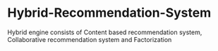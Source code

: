 # Hybrid-Recommendation-System
Hybrid engine consists of Content based recommendation system, Collaborative recommendation system and Factorization  

